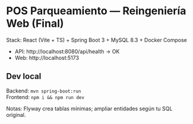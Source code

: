 # POS Parqueamiento — Reingeniería Web (Final)
Stack: React (Vite + TS) + Spring Boot 3 + MySQL 8.3 + Docker Compose


- API: http://localhost:8080/api/health  → OK
- Web: http://localhost:5173

## Dev local
Backend: `mvn spring-boot:run`  
Frontend: `npm i && npm run dev`

Notas: Flyway crea tablas mínimas; ampliar entidades según tu SQL original.
